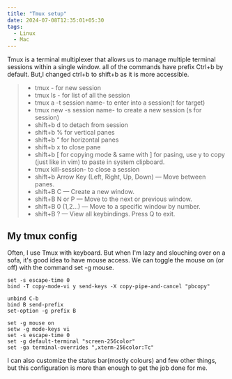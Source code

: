 ```yaml
---
title: "Tmux setup"
date: 2024-07-08T12:35:01+05:30
tags:
  - Linux
  - Mac
---
```


Tmux is a terminal multiplexer that allows us to manage multiple terminal sessions within a single window. all of the commands have prefix Ctrl+b by default. But,I changed ctrl+b to shift+b as it is more accessible.

> - tmux - for new session
> - tmux ls - for list of all the session
> - tmux a -t session name- to enter into a session(t for target)
> - tmux new -s session name- to create a new session (s for session)
> - shift+b d to detach from session
> - shift+b % for vertical panes
> - shift+b “ for horizontal panes
> - shift+b x to close pane
> -  shift+b [ for copying mode & same with ] for pasing, use y to copy (just like in vim) to paste in system clipboard.
> - tmux kill-session- to close a session
> - shift+b Arrow Key (Left, Right, Up, Down) — Move between panes.
> - shift+B C — Create a new window.
> - shift+B N or P — Move to the next or previous window.
> - shift+B 0 (1,2...) — Move to a specific window by number.
> - shift+B ? — View all keybindings. Press Q to exit.

## My tmux config

Often, I use Tmux with keyboard. But when I'm lazy and slouching over on a sofa, it's good idea to have mouse access. We can toggle the mouse on (or off) with the command set -g mouse.

```
set -s escape-time 0
bind -T copy-mode-vi y send-keys -X copy-pipe-and-cancel "pbcopy"

unbind C-b
bind B send-prefix
set-option -g prefix B

set -g mouse on
setw -g mode-keys vi
set -s escape-time 0
set -g default-terminal "screen-256color"
set -ga terminal-overrides ",xterm-256color:Tc"

```


I can also customize the status bar(mostly colours) and few other things, but this configuration is more than enough to get the job done for me.